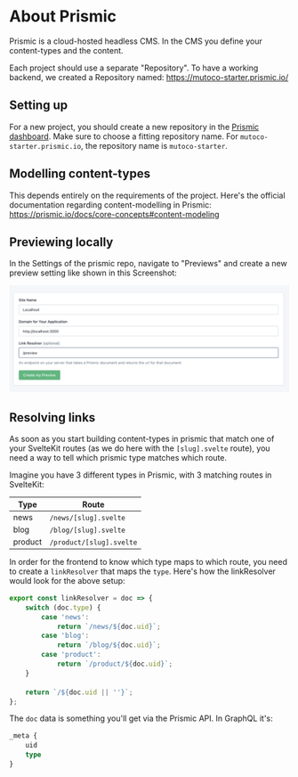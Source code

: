 # About Prismic

Prismic is a cloud-hosted headless CMS. In the CMS you define your content-types and the content.

Each project should use a separate "Repository". To have a working backend, we created a Repository named: https://mutoco-starter.prismic.io/

## Setting up

For a new project, you should create a new repository in the [Prismic dashboard](https://prismic.io/dashboard). 
Make sure to choose a fitting repository name. For `mutoco-starter.prismic.io`, the repository name is `mutoco-starter`.

## Modelling content-types

This depends entirely on the requirements of the project. Here's the official documentation regarding content-modelling
in Prismic: https://prismic.io/docs/core-concepts#content-modeling

## Previewing locally

In the Settings of the prismic repo, navigate to "Previews" and create a new preview setting like shown in this
Screenshot:

![Local Preview Settings](./assets/create-preview.png)

## Resolving links

As soon as you start building content-types in prismic that match one of your SvelteKit routes (as we do here with the `[slug].svelte` route),
you need a way to tell which prismic type matches which route.

Imagine you have 3 different types in Prismic, with 3 matching routes in SvelteKit:

| Type    | Route                    |
| ------- | ------------------------ |
| news    | `/news/[slug].svelte`    |
| blog    | `/blog/[slug].svelte`    |
| product | `/product/[slug].svelte` |

In order for the frontend to know which type maps to which route, you need to create a `linkResolver` that maps the `type`.
Here's how the linkResolver would look for the above setup:

```javascript
export const linkResolver = doc => {
    switch (doc.type) {
        case 'news':
            return `/news/${doc.uid}`;
        case 'blog':
            return `/blog/${doc.uid}`;
        case 'product':
            return `/product/${doc.uid}`;
    }

    return `/${doc.uid || ''}`;
};
```

The `doc` data is something you'll get via the Prismic API. In GraphQL it's:

```graphql
_meta {
    uid
    type
}
```

